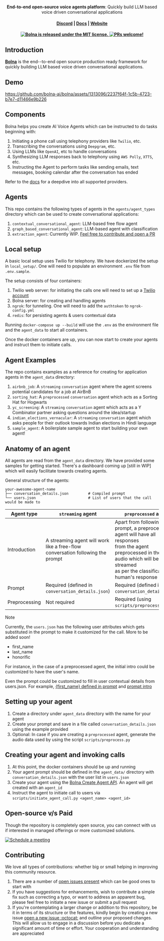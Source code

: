 <h1 align="center">
</h1>
<p align="center">
  <p align="center"><b>End-to-end open-source voice agents platform</b>: Quickly build LLM based voice driven conversational applications</p>
</p>

<h4 align="center">
  <a href="https://discord.gg/HKxea8dF">Discord</a> |
  <a href="https://docs.bolna.dev">Docs</a> |
  <a href="https://bolna.dev">Website</a>
</h4>

<h4 align="center">
  <a href="https://github.com/bolna-ai/bolna/blob/main/LICENSE">
    <img src="https://img.shields.io/badge/license-MIT-blue.svg" alt="Bolna is released under the MIT license." />
  </a>
  <a href="https://github.com/bolna-ai/bolna/blob/main/CONTRIBUTING.md">
    <img src="https://img.shields.io/badge/PRs-Welcome-brightgreen" alt="PRs welcome!" />
  </a>
</h4>


## Introduction

**[Bolna](https://bolna.dev)** is the end--to-end open source production ready framework for quickly building LLM based voice driven conversational applications.


## Demo
https://github.com/bolna-ai/bolna/assets/1313096/2237f64f-1c5b-4723-b7e7-d11466e9b226



## Components
Bolna helps you create AI Voice Agents which can be instructed to do tasks beginning with:

1. Initiating a phone call using telephony providers like `Twilio`, etc.
2. Transcribing the conversations using `Deepgram`, etc.
3. Using LLMs like `OpenAI`, etc to handle conversations
4. Synthesizing LLM responses back to telephony using `AWS Polly`, `XTTS`, etc.
5. Instructing the Agent to perform tasks like sending emails, text messages, booking calendar after the conversation has ended

Refer to the [docs](https://docs.bolna.dev) for a deepdive into all supported providers.


## Agents
This repo contains the following types of agents in the `agents/agent_types` directory which can be used to create conversational applications:

1. `contextual_conversational_agent`: LLM-based free flow agent
2. `graph_based_conversational_agent`: LLM-based agent with classification
3. `extraction_agent`: Currently WIP. [Feel free to contribute and open a PR](https://github.com/bolna-ai/bolna/compare)


## Local setup
A basic local setup uses Twilio for telephony. We have dockerized the setup in `local_setup/`. One will need to populate an environment `.env` file from `.env.sample`.

The setup consists of four containers:

1. Twilio web server: for initiating the calls one will need to set up a [Twilio account]([https://www.twilio.com/docs/usage/tutorials/how-to-use-your-free-trial-account](https://www.twilio.com/docs/messaging/guides/how-to-use-your-free-trial-account))
2. Bolna server: for creating and handling agents 
3. `ngrok`: for tunneling. One will need to add the `authtoken` to `ngrok-config.yml`
4. `redis`: for persisting agents & users contextual data

Running `docker-compose up --build` will use the `.env` as the environment file and the `agent_data` to start all containers.

Once the docker containers are up, you can now start to create your agents and instruct them to initiate calls.


## Agent Examples
The repo contains examples as a reference for creating for application agents in the `agent_data` directory:

1. `airbnb_job`: A `streaming` `conversation` agent where the agent screens potential candidates for a job at AirBnB
2. `sorting_hat`: A `preprocessed` `conversation` agent which acts as a Sorting Hat for Hogwarts
3. `yc_screening`: A `streaming` `conversation` agent which acts as a Y Combinator partner asking questions around the idea/startup
4. `indian_elections_vernacular`: A `streaming` `conversation` agent which asks people for their outlook towards Indian elections in Hindi language
5. `sample_agent`: A boilerplate sample agent to start building your own agent!


## Anatomy of an agent
All agents are read from the `agent_data` directory. We have provided some samples for getting started. There's a dashboard coming up [still in WIP] which will easily facilitate towards creating agents.

General structure of the agents:

    your-awesome-agent-name
    ├── conversation_details.json         # Compiled prompt
    └── users.json                        # List of users that the call would be made to

| Agent type    | `streaming` agent                                                              | `preprocessed` agent                                                                                                                                                                                     |
|---------------|--------------------------------------------------------------------------------|----------------------------------------------------------------------------------------------------------------------------------------------------------------------------------------------------------|
| Introduction  | A streaming agent will work like a free-flow conversation following the prompt | Apart from following the prompt, a preprocessed agent will have all responses <br/>from the agent preprocessed in the form of audio which will be streamed <br/>as per the classification of human's response |
| Prompt        | Required (defined in `conversation_details.json`)                              | Required (defined in `conversation_details.json`)                                                                                                                                                        |
| Preprocessing | Not required                                                                   | Required (using `scripts/preprocessed.py`)                                                                                                                                                               |


> [!note]
> Currently, the `users.json` has the following user attributes which gets substituted in the prompt to make it customized for the call. More to be added soon! 
> - first_name
> - last_name
> - honorific
> 
> 
> 
> For instance, in the case of a preprocessed agent, the initial intro could be customized to have the user's name.
> 
> Even the prompt could be customized to fill in user contextual details from users.json. For example, [{first_name} defined in prompt](https://github.com/bolna-ai/bolna/blob/master/agent_data/airbnb_job/conversation_details.json#L3) and [prompt intro](https://github.com/bolna-ai/bolna/blob/master/agent_data/sorting_hat/conversation_details.json#L10)


## Setting up your agent
1. Create a directory under `agent_data` directory with the name for your agent
2. Create your prompt and save in a file called `conversation_details.json` using the example provided
3. Optional: In case if you are creating a `preprocessed` agent, generate the audio data used by using the script `scripts/preprocess.py`


## Creating your agent and invoking calls
1. At this point, the docker containers should be up and running
2. Your agent prompt should be defined in the `agent_data/` directory with `conversation_details.json` with the user list in `users.json`
3. Create your agent using the [Bolna Create Agent API](https://docs.bolna.dev/api-reference/endpoint/create). An agent will get created with an `agent_id`
4. Instruct the agent to initiate call to users via `scripts/initiate_agent_call.py <agent_name> <agent_id>`


## Open-source v/s Paid
Though the repository is completely open source, you can connect with us if interested in managed offerings or more customized solutions.

<a href="https://calendly.com/bolna/30min"><img alt="Schedule a meeting" src="https://cdn.cookielaw.org/logos/122ecfc3-4694-42f1-863f-2db42d1b1e68/0bcbbcf4-9b83-4684-ba59-bc913c0d5905/c21bea90-f4f1-43d1-8118-8938bbb27a9d/logo.png" /></a>


## Contributing
We love all types of contributions: whether big or small helping in improving this community resource.

1. There are a number of [open issues present](https://github.com/bolna-ai/bolna/issues) which can be good ones to start with
2. If you have suggestions for enhancements, wish to contribute a simple fix such as correcting a typo, or want to address an apparent bug, please feel free to initiate a new issue or submit a pull request
2. If you're contemplating a larger change or addition to this repository, be it in terms of its structure or the features, kindly begin by creating a new issue [open a new issue :octocat:](https://github.com/bolna-ai/bolna/issues/new) and outline your proposed changes. This will allow us to engage in a discussion before you dedicate a significant amount of time or effort. Your cooperation and understanding are appreciated

